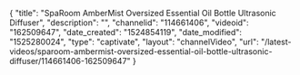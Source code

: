 {
    "title": "SpaRoom AmberMist Oversized Essential Oil Bottle Ultrasonic Diffuser",
    "description": "",
    "channelid": "114661406",
    "videoid": "162509647",
    "date_created": "1524854119",
    "date_modified": "1525280024",
    "type": "captivate",
    "layout": "channelVideo",
    "url": "\/latest-videos\/sparoom-ambermist-oversized-essential-oil-bottle-ultrasonic-diffuser\/114661406-162509647"
}